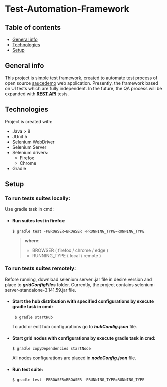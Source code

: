 # Test-Automation-Framework
## Table of contents
* [General info](#general-info)
* [Technologies](#technologies)
* [Setup](#setup)

## General info
This project is simple test framework, created to automate test process of open source [saucedemo](https://www.saucedemo.com/) web application.
Presently, the framework based on UI tests which are fully independent.
In the future, the QA process will be expanded with  **[REST API](https://www.redhat.com/en/topics/api/what-is-a-rest-api)** tests.

## Technologies
Project is created with:
* Java > 8
* JUnit 5
* Selenium WebDriver 
* Selenium Server 
* Selenium drivers:
    * Firefox
    * Chrome
* Gradle 

## Setup

### To run tests suites locally:
Use gradle task in cmd:

- #### Run suites test in firefox:
      $ gradle test -PBROWSER=BROWSER -PRUNNING_TYPE=RUNNING_TYPE

  > **where**:
  > * BROWSER ( firefox / chrome / edge )
  > * RUNNING_TYPE ( local / remote )

### To run tests suites remotely:

Before running, download selenium server .jar file in desire version and place to ***gridConfigFiles*** folder.
Currently, the project contains selenium-server-standalone-3.141.59.jar file.

- #### Start the hub distribution with specified configurations by execute gradle task in cmd:
       $ gradle startHub

  To add or edit hub configurations go to ***hubCondig.json*** file.
  
- #### Start grid nodes with configurations by execute gradle task in cmd:
      $ gradle copyDependencies startNode 
  All nodes configurations are placed in ***nodeConfig.json*** file.

- #### Run test suite:
      $ gradle test -PBROWSER=BROWSER -PRUNNING_TYPE=RUNNING_TYPE

